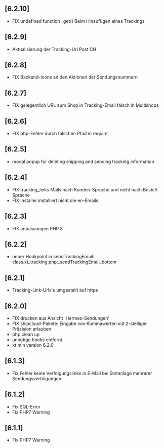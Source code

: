 ## [6.2.10]
- FIX undefined function _get() Beim Hinzufügen eines Trackings

## [6.2.9]
- Aktualisierung der Tracking-Url Post CH

## [6.2.8]
- FIX Backend-Icons an den Aktionen der Sendungsnummern

## [6.2.7]
- FIX gelegentlich URL zum Shop in Tracking-Email falsch in Multishops

## [6.2.6]
- FIX php-Fehler durch falschen Pfad in require

## [6.2.5]
- modal popup for deleting shipping and sending tracking information

## [6.2.4]
- FIX tracking_links Mails nach Kunden-Sprache und nicht nach Bestell-Sprache
- FIX Installer installiert nicht die en-Emails

## [6.2.3]
- FIX anpassungen PHP 8 

## [6.2.2]
- neuer Hookpoint in sendTrackingEmail: class.xt_tracking.php:_sendTrackingEmail_bottom

## [6.2.1]
- Tracking-Link-Urls's umgestellt auf https

## [6.2.0]
- FIX drucken aus Ansicht 'Hermes-Sendungen'
- FIX shipcloud-Pakete: Eingabe von Kommawerten mit 2-stelliger Präzision erlauben
- php clean up
- unnötige hooks entfernt
- xt min version 6.2.0

## [6.1.3]
- Fix Fehler keine Verfolgungslinks in E-Mail bei Erstanlage mehrerer Sendungsverfolgungen

## [6.1.2]
- Fix SQL-Error
- Fix PHP7 Warning

## [6.1.1]
- Fix PHP7 Warning